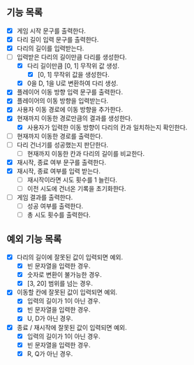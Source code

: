 ## 기능 목록
* [X] 게임 시작 문구를 출력한다.
* [X] 다리 길이 입력 문구를 출력한다.
* [X] 다리의 길이를 입력받는다.
* [ ] 입력받은 다리의 길이만큼 다리를 생성한다.
  * [X] 다리 길이만큼 [0, 1] 무작위 값 생성.
    * [X] [0, 1] 무작위 값을 생성한다.
  * [X] 0을 D, 1을 U로 변환하여 다리 생성.
* [X] 플레이어 이동 방향 입력 문구를 출력한다.
* [X] 플레이어의 이동 방향을 입력받는다.
* [X] 사용자 이동 경로에 이동 방향을 추가한다.
* [X] 현재까지 이동한 경로만큼의 결과를 생성한다.
  * [X] 사용자가 입력한 이동 방향이 다리의 칸과 일치하는지 확인한다.
* [ ] 현재까지 이동한 경로를 출력한다.
* [ ] 다리 건너기를 성공했는지 판단한다.
  * [ ] 현재까지 이동한 칸과 다리의 길이를 비교한다.
* [X] 재시작, 종료 여부 문구를 출력한다.
* [X] 재시작, 종료 여부를 입력 받는다.
  * [ ] 재시작이라면 시도 횟수를 1 늘린다.
  * [ ] 이전 시도에 건너온 기록을 초기화한다.
* [ ] 게임 결과를 출력한다.
  * [ ] 성공 여부를 출력한다.
  * [ ] 총 시도 횟수를 출력한다.

## 예외 기능 목록
* [X] 다리의 길이에 잘못된 값이 입력되면 예외.
  * [X] 빈 문자열을 입력한 경우.
  * [X] 숫자로 변환이 불가능한 경우.
  * [X] [3, 20] 범위를 넘는 경우.
* [X] 이동할 칸에 잘못된 값이 입력되면 예외.
  * [X] 입력의 길이가 1이 아닌 경우.
  * [X] 빈 문자열을 입력한 경우.
  * [X] U, D가 아닌 경우.
* [X] 종료 / 재시작에 잘못된 값이 입력되면 예외.
  * [X] 입력의 길이가 1이 아닌 경우.
  * [X] 빈 문자열을 입력한 경우.
  * [X] R, Q가 아닌 경우.